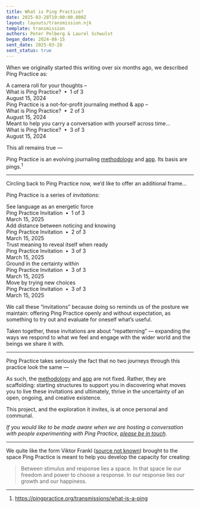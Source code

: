 ```yaml
---
title: What is Ping Practice?
date: 2025-03-28T19:00:00.000Z
layout: layouts/transmission.njk
template: transmission
authors: Peter Pelberg & Laurel Schwulst
began_date: 2024-08-15
sent_date: 2025-03-28
sent_status: true
---
```

<p>When we originally started this writing over six months ago, we described Ping Practice as:</p>


<div class="ping extra-large">
  <div class="ping-content">A camera roll for your thoughts –</div>
  <div class="ping-metadata id">What is Ping Practice? &nbsp;&bull;&nbsp; 1 of 3</div>
  <div class="ping-metadata variation">August 15, 2024</div>
</div>

<div class="ping large">
  <div class="ping-content">Ping Practice is a not-for-profit journaling method & app –</div>
  <div class="ping-metadata id">What is Ping Practice? &nbsp;&bull;&nbsp; 2 of 3</div>
  <div class="ping-metadata variation">August 15, 2024</div>
</div>

<div class="ping large">
  <div class="ping-content">Meant to help you carry a conversation with yourself across time...</div>
  <div class="ping-metadata id">What is Ping Practice? &nbsp;&bull;&nbsp; 3 of 3</div>
  <div class="ping-metadata variation">August 15, 2024</div>
</div>

<p>This all remains true —</p>

<p>Ping Practice is an evolving journaling <a href="/method" class="low-link">methodology</a> and <a href="/app" class="low-link">app</a>. Its basis are pings.<sup>1</sup></p>

<hr>

<p>Circling back to Ping Practice now, we’d like to offer an additional frame…</p>

<p>Ping Practice is a series of <i>invitations:</i></p>

<div class="ping extra-large">
  <div class="ping-content">See language as an energetic force</div>
  <div class="ping-metadata id">Ping Practice Invitation &nbsp;&bull;&nbsp; 1 of 3</div>
  <div class="ping-metadata variation">March 15, 2025</div>
</div>

<div class="ping extra-large">
  <div class="ping-content">Add distance between noticing and knowing</div>
  <div class="ping-metadata id">Ping Practice Invitation &nbsp;&bull;&nbsp; 2 of 3</div>
  <div class="ping-metadata variation">March 15, 2025</div>
</div>

<div class="ping extra-large">
  <div class="ping-content">Trust meaning to reveal itself when ready</div>
  <div class="ping-metadata id">Ping Practice Invitation &nbsp;&bull;&nbsp; 3 of 3</div>
  <div class="ping-metadata variation">March 15, 2025</div>
</div>

<div class="ping extra-large">
  <div class="ping-content">Ground in the certainty within</div>
  <div class="ping-metadata id">Ping Practice Invitation &nbsp;&bull;&nbsp; 3 of 3</div>
  <div class="ping-metadata variation">March 15, 2025</div>
</div>

<div class="ping extra-large">
  <div class="ping-content">Move by trying new choices</div>
  <div class="ping-metadata id">Ping Practice Invitation &nbsp;&bull;&nbsp; 3 of 3</div>
  <div class="ping-metadata variation">March 15, 2025</div>
</div>

<p>We call these “invitations” because doing so reminds us of the posture we maintain: offering Ping Practice openly and without expectation, as something to try out and evaluate for oneself what’s useful.</p>

<p>Taken together, these invitations are about “repatterning” — expanding the ways we respond to what we feel and engage with the wider world and the beings we share it with.</p>

<hr>

<p>Ping Practice takes seriously the fact that no two journeys through this practice look the same —</p>

<p>As such, the <a href="/method" class="low-link">methodology</a> and <a href="/app" class="low-link">app</a> are not fixed. Rather, they are scaffolding: starting structures to support you in discovering what moves you to live these invitations and ultimately, thrive in the uncertainty of an open, ongoing, and creative existence.</p>

<p>This project, and the exploration it invites, is at once personal and communal.</p>

<p><i>If you would like to be made aware when we are hosting a conversation with people experimenting with Ping Practice, <a href="https://forms.gle/PYSr3mLY2WwUAAHa6" target="_blank">please be in touch</a></i>.</p>

<hr>

We quite like the form Viktor Frankl (<a href="https://www.viktorfrankl.org/quote_stimulus.html" target="_blank">source not known</a>) brought to the space Ping Practice is meant to help you develop the capacity for creating:

<blockquote>Between stimulus and response lies a space. In that space lie our freedom and power to choose a response. In our response lies our growth and our happiness.</blockquote>

<hr>

<footer>
<ol>
<li>
<a href="https://pingpractice.org/transmissions/what-is-a-ping" target="_blank"
                  >https://pingpractice.org/transmissions/what-is-a-ping</a
                >
</li>
</ol>
</footer>
